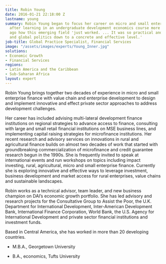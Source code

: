```yaml
---
title: Robin Young
date: 2016-01-21 22:18:00 Z
lastname: young
summary: Robin Young began to focus her career on micro and small enterprise finance
  after learning in an undergraduate development economics course more than 20 years
  ago how this emerging field 'just worked. ... It was so practical and brought macroeconomics
  and global politics down to a concrete and effective level.'
job-title: Global Practice Specialist, Financial Services
image: "/assets/images/experts/Young_Inner.jpg"
solutions:
- Economic Growth
- Financial Services
regions:
- Latin America and the Caribbean
- Sub-Saharan Africa
layout: expert
---
```


Robin Young brings together two decades of experience in micro and small enterprise finance with value chain and enterprise development to design and implement innovative and effect private sector approaches to address development challenges.

Her career has included advising multi-lateral development finance institutions on regional strategies to advance access to finance, consulting with large and small retail financial institutions on MSE business lines, and implementing capital raising strategies for microfinance institutions. Her recent research and advisory services on innovations in rural and agricultural finance builds on almost two decades of work that started with groundbreaking commercialization of microfinance and credit guarantee research begun in the 1990s. She is frequently invited to speak at international events and run workshops on topics including impact investing, rural, agricultural, micro and small enterprise finance. Currently she is exploring innovative and effective ways to leverage investment, business development and market access for rural enterprises, value chains and sustainable landscapes.

Robin works as a technical advisor, team leader, and new business champion on DAI’s economic growth portfolio. She has led advisory and research projects for the Consultative Group to Assist the Poor, the U.K. Department for International Development, Inter-American Development Bank, International Finance Corporation, World Bank, the U.S. Agency for International Development and private sector financial institutions and investment funds.

Based in Central America, she has worked in more than 20 developing countries.

* M.B.A., Georgetown University

* B.A., economics, Tufts University